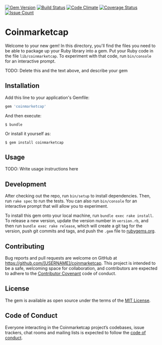 [![Gem Version](https://badge.fury.io/rb/coinmarketcap.svg)](https://badge.fury.io/rb/coinmarketcap) [![Build Status](https://travis-ci.org/ankitsamarthya/coinmarketcap.svg?branch=master)](https://travis-ci.org/ankitsamarthya/coinmarketcap) [![Code Climate](https://codeclimate.com/github/ankitsamarthya/coinmarketcap/badges/gpa.svg)](https://codeclimate.com/github/ankitsamarthya/coinmarketcap) [![Coverage Status](https://coveralls.io/repos/github/ankitsamarthya/coinmarketcap/badge.svg?branch=master)](https://coveralls.io/github/ankitsamarthya/coinmarketcap?branch=master) [![Issue Count](https://codeclimate.com/github/ankitsamarthya/coinmarketcap/badges/issue_count.svg)](https://codeclimate.com/github/ankitsamarthya/coinmarketcap)

# Coinmarketcap

Welcome to your new gem! In this directory, you'll find the files you need to be able to package up your Ruby library into a gem. Put your Ruby code in the file `lib/coinmarketcap`. To experiment with that code, run `bin/console` for an interactive prompt.

TODO: Delete this and the text above, and describe your gem

## Installation

Add this line to your application's Gemfile:

```ruby
gem 'coinmarketcap'
```

And then execute:

    $ bundle

Or install it yourself as:

    $ gem install coinmarketcap

## Usage

TODO: Write usage instructions here

## Development

After checking out the repo, run `bin/setup` to install dependencies. Then, run `rake spec` to run the tests. You can also run `bin/console` for an interactive prompt that will allow you to experiment.

To install this gem onto your local machine, run `bundle exec rake install`. To release a new version, update the version number in `version.rb`, and then run `bundle exec rake release`, which will create a git tag for the version, push git commits and tags, and push the `.gem` file to [rubygems.org](https://rubygems.org).

## Contributing

Bug reports and pull requests are welcome on GitHub at https://github.com/[USERNAME]/coinmarketcap. This project is intended to be a safe, welcoming space for collaboration, and contributors are expected to adhere to the [Contributor Covenant](http://contributor-covenant.org) code of conduct.

## License

The gem is available as open source under the terms of the [MIT License](http://opensource.org/licenses/MIT).

## Code of Conduct

Everyone interacting in the Coinmarketcap project’s codebases, issue trackers, chat rooms and mailing lists is expected to follow the [code of conduct](https://github.com/[USERNAME]/coinmarketcap/blob/master/CODE_OF_CONDUCT.md).

